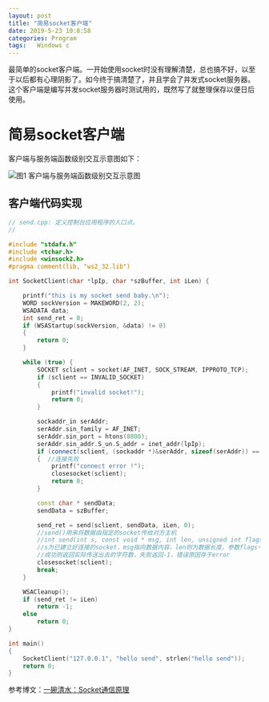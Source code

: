```yaml
---
layout: post
title: "简易socket客户端"
date: 2019-5-23 10:8:58
categories: Program
tags: 	Windows c
---
```



最简单的socket客户端。一开始使用socket时没有理解清楚，总也搞不好，以至于以后都有心理阴影了。如今终于搞清楚了，并且学会了并发式socket服务器。这个客户端是编写并发socket服务器时测试用的，既然写了就整理保存以便日后使用。

# 简易socket客户端

客户端与服务端函数级别交互示意图如下：

![图1 客户端与服务端函数级别交互示意图](https://chrishuppor.github.io/image/2019-4-24.png)

## 客户端代码实现

```c++
// send.cpp: 定义控制台应用程序的入口点。
//

#include "stdafx.h"
#include <tchar.h>
#include <winsock2.h>
#pragma comment(lib, "ws2_32.lib")

int SocketClient(char *lpIp, char *szBuffer, int iLen) {

	printf("this is my socket send baby.\n");
	WORD sockVersion = MAKEWORD(2, 2);
	WSADATA data;
	int send_ret = 0;
	if (WSAStartup(sockVersion, &data) != 0)
	{
		return 0;
	}

	while (true) {
		SOCKET sclient = socket(AF_INET, SOCK_STREAM, IPPROTO_TCP);
		if (sclient == INVALID_SOCKET)
		{
			printf("invalid socket!");
			return 0;
		}

		sockaddr_in serAddr;
		serAddr.sin_family = AF_INET;
		serAddr.sin_port = htons(8800);
		serAddr.sin_addr.S_un.S_addr = inet_addr(lpIp);
		if (connect(sclient, (sockaddr *)&serAddr, sizeof(serAddr)) == SOCKET_ERROR)
		{  //连接失败 
			printf("connect error !");
			closesocket(sclient);
			return 0;
		}

		const char * sendData;
		sendData = szBuffer;

		send_ret = send(sclient, sendData, iLen, 0);
		//send()用来将数据由指定的socket传给对方主机
		//int send(int s, const void * msg, int len, unsigned int flags)
		//s为已建立好连接的socket，msg指向数据内容，len则为数据长度，参数flags一般设0
		//成功则返回实际传送出去的字符数，失败返回-1，错误原因存于error 
		closesocket(sclient);
		break;
	}

	WSACleanup();
	if (send_ret != iLen)
		return -1;
	else
		return 0;
}

int main()
{
	SocketClient("127.0.0.1", "hello send", strlen("hello send"));
    return 0;
}
```

参考博文：[一碗清水：Socket通信原理](https://www.cnblogs.com/wangcq/p/3520400.html)
